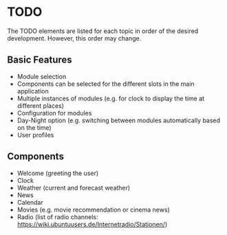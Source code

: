 # TODO
The TODO elements are listed for each topic in order of the desired development. However, this order may change.

## Basic Features
- Module selection
 - Components can be selected for the different slots in the main application
 - Multiple instances of modules (e.g. for clock to display the time at different places)
 - Configuration for modules
- Day-Night option (e.g. switching between modules automatically based on the time)
- User profiles

## Components
- Welcome (greeting the user)
- Clock
- Weather (current and forecast weather)
- News
- Calendar
- Movies (e.g. movie recommendation or cinema news)
- Radio (list of radio channels: https://wiki.ubuntuusers.de/Internetradio/Stationen/)
